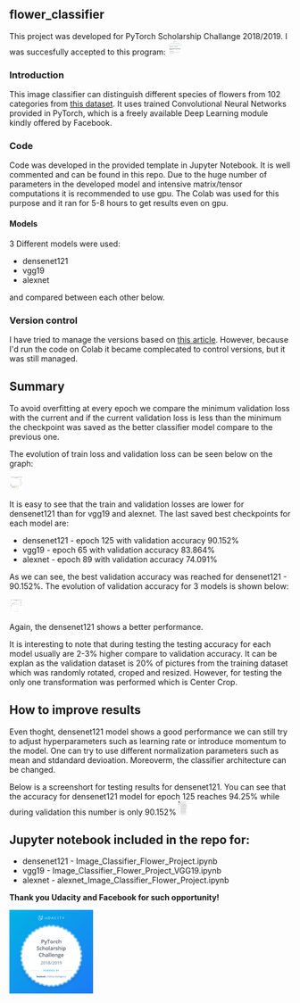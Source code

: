 ## flower_classifier

This project was developed for PyTorch Scholarship Challange 2018/2019. I was succesfully accepted to this program: 
<img src="./assets/email.jpg" alt="Pytorch scholarship" style="width:25px;height:25px;">


### Introduction

This image classifier can distinguish different species of flowers from 102 categories from [this dataset](http://www.robots.ox.ac.uk/~vgg/data/flowers/102/index.html). It uses trained Convolutional Neural Networks provided in PyTorch, which is a freely available Deep Learning module kindly offered by Facebook. 

### Code 

Code was developed in the provided template in Jupyter Notebook. It is well commented and can be found in this repo. Due to the huge number of parameters in the developed model and intensive matrix/tensor computations it is recommended to use gpu. The Colab was used for this purpose and it ran for 5-8 hours to get results even on gpu. 

#### Models 
3 Different models were used:
* densenet121
* vgg19
* alexnet

and compared between each other below. 


### Version control 

I have tried to manage the versions based on [this article](https://towardsdatascience.com/version-control-with-jupyter-notebooks-f096f4d7035a). However, because I'd run the code on Colab it became complecated to control versions, but it was still managed.  

## Summary

To avoid overfitting at every epoch we compare the minimum validation loss with the current and if the current validation loss is less than the minimum the checkpoint was saved as the better classifier model compare to the previous one. 

The evolution of train loss and validation loss can be seen below on the graph: 

<img src="./assets/Chart_loss.png" alt="Pytorch scholarship" style="width:25px;height:25px;">

It is easy to see that the train and validation losses are lower for densenet121 than for vgg19 and alexnet. 
The last saved best checkpoints for each model are:

* densenet121 - epoch 125 with validation accuracy 90.152%
* vgg19 - epoch 65 with validation accuracy 83.864%
* alexnet - epoch 89 with validation accuracy 74.091% 

As we can see, the best validation accuracy was reached for densenet121 - 90.152%. The evolution of validation accuracy for 3 models is shown below: 

<img src="./assets/Chart_accuracy.png" alt="Pytorch scholarship" style="width:25px;height:25px;">

Again, the densenet121 shows a better performance. 

It is interesting to note that during testing the testing accuracy for each model usually are 2-3% higher compare to validation accuracy. It can be explan as the validation dataset is 20% of pictures from the training dataset which was randomly rotated, croped and resized. However, for testing the only one transformation was performed which is Center Crop.    

## How to improve results

Even thoght, densenet121 model shows a good performance we can still try to adjust hyperparameters such as learning rate or introduce momentum to the model. One can try to use different normalization parameters such as mean and stdandard devioation. Moreoverm, the classifier architecture can be changed.

Below is a screenshort for testing results for densenet121. You can see that the accuracy for densenet121 model for epoch 125 reaches 94.25% while during validation this number is only 90.152% 
<img src="./Accuracy.jpg" alt="Pytorch scholarship" style="width:25px;height:25px;">


## Jupyter notebook included in the repo for:

* densenet121 - Image_Classifier_Flower_Project.ipynb
* vgg19 - Image_Classifier_Flower_Project_VGG19.ipynb
* alexnet - alexnet_Image_Classifier_Flower_Project.ipynb

**Thank you Udacity and Facebook for such opportunity!** 

<img src="./assets/pytorch-acceptance-badge.png" alt="Pytorch scholarship" style="width:150px;height:150px;">




